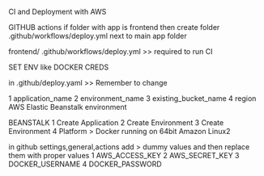 CI and Deployment with AWS



GITHUB actions
if folder with app is frontend then create folder .github/workflows/deploy.yml next to main app folder

frontend/
.github/workflows/deploy.yml  >> required to run CI


SET ENV like DOCKER CREDS


in .github/deploy.yaml >> Remember to change 

1 application_name
2 environment_name
3 existing_bucket_name
4 region  AWS Elastic Beanstalk environment



BEANSTALK
1 Create Application
2 Create Environment
3 Create Environment
4 Platform > Docker running on 64bit Amazon Linux2



in github settings,general,actions add > dummy values and then replace them with proper values
1 AWS_ACCESS_KEY
2 AWS_SECRET_KEY
3 DOCKER_USERNAME
4 DOCKER_PASSWORD


